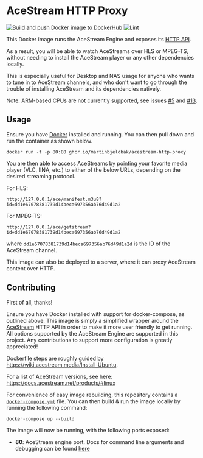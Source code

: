 # AceStream HTTP Proxy
[![Build and push Docker image to DockerHub](https://github.com/martinbjeldbak/acestream-http-proxy/actions/workflows/build-and-push-docker.yml/badge.svg?event=release)](https://github.com/martinbjeldbak/acestream-http-proxy/actions/workflows/build-and-push-docker.yml)
[![Lint](https://github.com/martinbjeldbak/acestream-http-proxy/actions/workflows/lint-dockerfile.yml/badge.svg)](https://github.com/martinbjeldbak/acestream-http-proxy/actions/workflows/lint-dockerfile.yml)

This Docker image runs the AceStream Engine and exposes its [HTTP
API](https://docs.acestream.net/en/developers/connect-to-engine/).

As a result, you will be able to watch AceStreams over HLS or MPEG-TS, without
needing to install the AceStream player or any other dependencies locally.

This is especially useful for Desktop and NAS usage for anyone who wants to
tune in to AceStream channels, and who don't want to go through the trouble of
installing AceStream and its dependencies natively.

Note: ARM-based CPUs are not currently supported, see issues [#5] and [#13].

## Usage

Ensure you have [Docker](https://www.docker.com) installed and running. You can then pull down and run the container as shown below.

```console
docker run -t -p 80:80 ghcr.io/martinbjeldbak/acestream-http-proxy
```

You are then able to access AceStreams by pointing your favorite media player
(VLC, IINA, etc.) to either of the below URLs, depending on the desired
streaming protocol.

For HLS:
```console
http://127.0.0.1/ace/manifest.m3u8?id=dd1e67078381739d14beca697356ab76d49d1a2
```

For MPEG-TS:

```console
http://127.0.0.1/ace/getstream?id=dd1e67078381739d14beca697356ab76d49d1a2
```

where `dd1e67078381739d14beca697356ab76d49d1a2d` is the ID of the AceStream channel.

This image can also be deployed to a server, where it can proxy AceStream
content over HTTP.

## Contributing

First of all, thanks!

Ensure you have Docker installed with support for docker-compose, as outlined
above. This image is simply a simplified wrapper around the
[AceStream][acestream] HTTP API in order to make it more user friendly to get
running. All options supported by the AceStream Engine are supported in this
project. Any contributions to support more configuration is greatly
appreciated!

Dockerfile steps are roughly guided by <https://wiki.acestream.media/Install_Ubuntu>.

For a list of AceStream versions, see here: <https://docs.acestream.net/products/#linux>

For convenience of easy image rebuilding, this repository contains a
[`docker-compose.yml`](./docker-compose.yml) file. You can then build & run the
image locally by running the following command:

```console
docker-compose up --build
```

The image will now be running, with the following ports exposed:

- **80**: AceStream engine port. Docs for command line arguments and debugging
can be found [here][acestream]


[acestream]: https://docs.acestream.net/en/developers/
[#5]: https://github.com/martinbjeldbak/acestream-http-proxy/issues/5
[#13]: https://github.com/martinbjeldbak/acestream-http-proxy/issues/13
